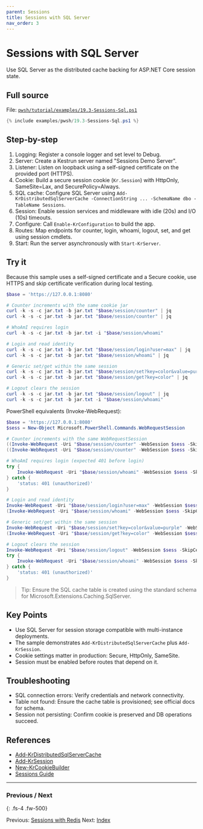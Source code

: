 ```yaml
---
parent: Sessions
title: Sessions with SQL Server
nav_order: 3
---
```


# Sessions with SQL Server

Use SQL Server as the distributed cache backing for ASP.NET Core session state.

## Full source

File: [`pwsh/tutorial/examples/19.3-Sessions-Sql.ps1`][19.3-Sessions-Sql.ps1]

```powershell
{% include examples/pwsh/19.3-Sessions-Sql.ps1 %}
```

## Step-by-step

1. Logging: Register a console logger and set level to Debug.
2. Server: Create a Kestrun server named "Sessions Demo Server".
3. Listener: Listen on loopback using a self-signed certificate on the provided port (HTTPS).
4. Cookie: Build a secure session cookie (`Kr.Session`) with HttpOnly, SameSite=Lax, and SecurePolicy=Always.
5. SQL cache: Configure SQL Server using `Add-KrDistributedSqlServerCache -ConnectionString ... -SchemaName dbo -TableName Sessions`.
6. Session: Enable session services and middleware with idle (20s) and I/O (10s) timeouts.
7. Configure: Call `Enable-KrConfiguration` to build the app.
8. Routes: Map endpoints for counter, login, whoami, logout, set, and get using session cmdlets.
9. Start: Run the server asynchronously with `Start-KrServer`.

## Try it

Because this sample uses a self-signed certificate and a Secure cookie, use HTTPS and skip certificate verification during local testing.

```powershell
$base = 'https://127.0.0.1:8080'

# Counter increments with the same cookie jar
curl -k -s -c jar.txt -b jar.txt "$base/session/counter" | jq
curl -k -s -c jar.txt -b jar.txt "$base/session/counter" | jq

# WhoAmI requires login
curl -k -s -c jar.txt -b jar.txt -i "$base/session/whoami"

# Login and read identity
curl -k -s -c jar.txt -b jar.txt "$base/session/login?user=max" | jq
curl -k -s -c jar.txt -b jar.txt "$base/session/whoami" | jq

# Generic set/get within the same session
curl -k -s -c jar.txt -b jar.txt "$base/session/set?key=color&value=purple" | jq
curl -k -s -c jar.txt -b jar.txt "$base/session/get?key=color" | jq

# Logout clears the session
curl -k -s -c jar.txt -b jar.txt "$base/session/logout" | jq
curl -k -s -c jar.txt -b jar.txt -i "$base/session/whoami"
```

PowerShell equivalents (Invoke-WebRequest):

```powershell
$base = 'https://127.0.0.1:8080'
$sess = New-Object Microsoft.PowerShell.Commands.WebRequestSession

# Counter increments with the same WebRequestSession
((Invoke-WebRequest -Uri "$base/session/counter" -WebSession $sess -SkipCertificateCheck).Content | ConvertFrom-Json).counter
((Invoke-WebRequest -Uri "$base/session/counter" -WebSession $sess -SkipCertificateCheck).Content | ConvertFrom-Json).counter

# WhoAmI requires login (expected 401 before login)
try {
    Invoke-WebRequest -Uri "$base/session/whoami" -WebSession $sess -SkipCertificateCheck -ErrorAction Stop | Out-Null
} catch {
    'status: 401 (unauthorized)'
}

# Login and read identity
Invoke-WebRequest -Uri "$base/session/login?user=max" -WebSession $sess -SkipCertificateCheck | Out-Null
(Invoke-WebRequest -Uri "$base/session/whoami" -WebSession $sess -SkipCertificateCheck).Content | ConvertFrom-Json

# Generic set/get within the same session
Invoke-WebRequest -Uri "$base/session/set?key=color&value=purple" -WebSession $sess -SkipCertificateCheck | Out-Null
(Invoke-WebRequest -Uri "$base/session/get?key=color" -WebSession $sess -SkipCertificateCheck).Content | ConvertFrom-Json

# Logout clears the session
Invoke-WebRequest -Uri "$base/session/logout" -WebSession $sess -SkipCertificateCheck | Out-Null
try {
    Invoke-WebRequest -Uri "$base/session/whoami" -WebSession $sess -SkipCertificateCheck -ErrorAction Stop | Out-Null
} catch {
    'status: 401 (unauthorized)'
}
```

> Tip: Ensure the SQL cache table is created using the standard schema for Microsoft.Extensions.Caching.SqlServer.

## Key Points

- Use SQL Server for session storage compatible with multi-instance deployments.
- The sample demonstrates `Add-KrDistributedSqlServerCache` plus `Add-KrSession`.
- Cookie settings matter in production: Secure, HttpOnly, SameSite.
- Session must be enabled before routes that depend on it.

## Troubleshooting

- SQL connection errors: Verify credentials and network connectivity.
- Table not found: Ensure the cache table is provisioned; see official docs for schema.
- Session not persisting: Confirm cookie is preserved and DB operations succeed.

## References

- [Add-KrDistributedSqlServerCache][Add-KrDistributedSqlServerCache]
- [Add-KrSession][Add-KrSession]
- [New-KrCookieBuilder][New-KrCookieBuilder]
- [Sessions Guide][Sessions Guide]

---

### Previous / Next

{: .fs-4 .fw-500}

Previous: [Sessions with Redis](./2.Sessions-Redis.md)
Next: [Index](./index.md)

[19.3-Sessions-Sql.ps1]: /pwsh/tutorial/examples/19.3-Sessions-Sql.ps1
[Add-KrDistributedSqlServerCache]: /pwsh/cmdlets/Add-KrDistributedSqlServerCache
[Add-KrSession]: /pwsh/cmdlets/Add-KrSession
[New-KrCookieBuilder]: /pwsh/cmdlets/New-KrCookieBuilder
[Sessions Guide]: /guides/sessions
